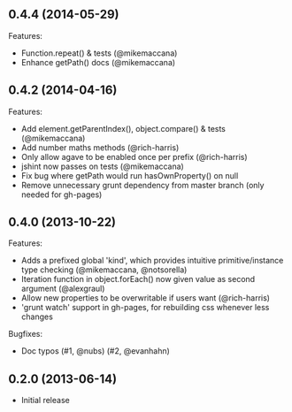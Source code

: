 ## 0.4.4 (2014-05-29)

Features:

 - Function.repeat() & tests (@mikemaccana)
 - Enhance getPath() docs (@mikemaccana)

## 0.4.2 (2014-04-16)

Features:

 - Add element.getParentIndex(), object.compare() & tests (@mikemaccana)
 - Add number maths methods (@rich-harris)
 - Only allow agave to be enabled once per prefix (@rich-harris)
 - jshint now passes on tests (@mikemaccana)
 - Fix bug where getPath would run hasOwnProperty() on null
 - Remove unnecessary grunt dependency from master branch (only needed for gh-pages)

## 0.4.0 (2013-10-22)

Features:

  - Adds a prefixed global 'kind', which provides intuitive primitive/instance type checking (@mikemaccana, @notsorella)‎
  - Iteration function in object.forEach() now given value as second argument (@alexgraul)‎
  - Allow new properties to be overwritable if users want (@rich-harris)
  - 'grunt watch' support in gh-pages, for rebuilding css whenever less changes

Bugfixes:

  - Doc typos (#1, @nubs) (#2, @evanhahn)

## 0.2.0 (2013-06-14)

 - Initial release